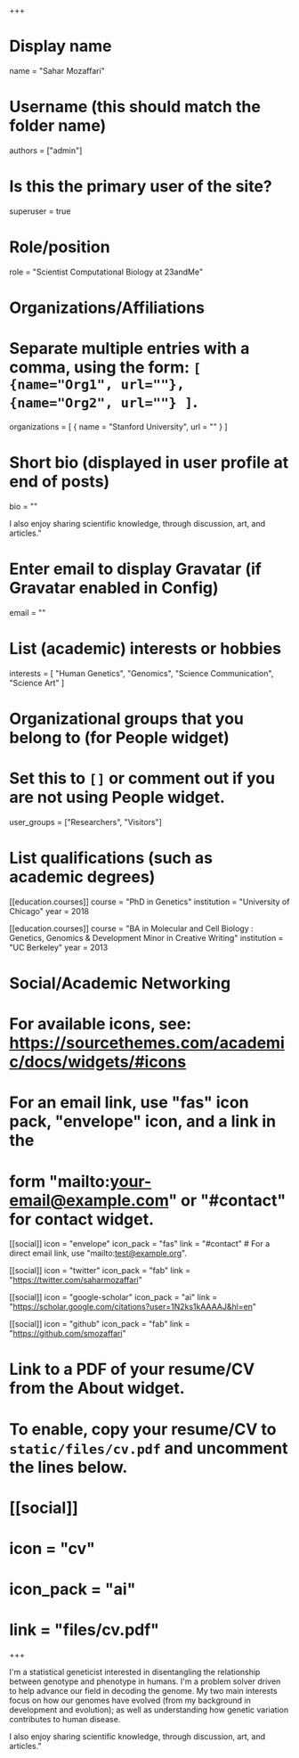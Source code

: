+++
# Display name
name = "Sahar Mozaffari"

# Username (this should match the folder name)
authors = ["admin"]

# Is this the primary user of the site?
superuser = true

# Role/position
role = "Scientist Computational Biology at 23andMe"

# Organizations/Affiliations
#   Separate multiple entries with a comma, using the form: `[ {name="Org1", url=""}, {name="Org2", url=""} ]`.
organizations = [ { name = "Stanford University", url = "" } ]

# Short bio (displayed in user profile at end of posts)
bio = ""

I also enjoy sharing scientific knowledge, through discussion, art, and articles."

# Enter email to display Gravatar (if Gravatar enabled in Config)
email = ""

# List (academic) interests or hobbies
interests = [
  "Human Genetics",
  "Genomics",
  "Science Communication",
  "Science Art"
]

# Organizational groups that you belong to (for People widget)
#   Set this to `[]` or comment out if you are not using People widget.
user_groups = ["Researchers", "Visitors"]

# List qualifications (such as academic degrees)
[[education.courses]]
  course = "PhD in Genetics"
  institution = "University of Chicago"
  year = 2018

[[education.courses]]
  course = "BA in Molecular and Cell Biology : Genetics, Genomics & Development
  	   Minor in Creative Writing"
  institution = "UC Berkeley"
  year = 2013

# Social/Academic Networking
# For available icons, see: https://sourcethemes.com/academic/docs/widgets/#icons
#   For an email link, use "fas" icon pack, "envelope" icon, and a link in the
#   form "mailto:your-email@example.com" or "#contact" for contact widget.

[[social]]
  icon = "envelope"
  icon_pack = "fas"
  link = "#contact"  # For a direct email link, use "mailto:test@example.org".

[[social]]
  icon = "twitter"
  icon_pack = "fab"
  link = "https://twitter.com/saharmozaffari"

[[social]]
  icon = "google-scholar"
  icon_pack = "ai"
  link = "https://scholar.google.com/citations?user=1N2ks1kAAAAJ&hl=en"

[[social]]
  icon = "github"
  icon_pack = "fab"
  link = "https://github.com/smozaffari"

# Link to a PDF of your resume/CV from the About widget.
# To enable, copy your resume/CV to `static/files/cv.pdf` and uncomment the lines below.
# [[social]]
#   icon = "cv"
#   icon_pack = "ai"
#   link = "files/cv.pdf"

+++


I'm a statistical geneticist interested in disentangling the relationship between genotype and phenotype in humans. I'm a problem solver driven to help advance our field in decoding the genome. My two main interests focus on how our genomes have evolved (from my background in development and evolution); as well as understanding how genetic variation contributes to human disease.

I also enjoy sharing scientific knowledge, through discussion, art, and articles."